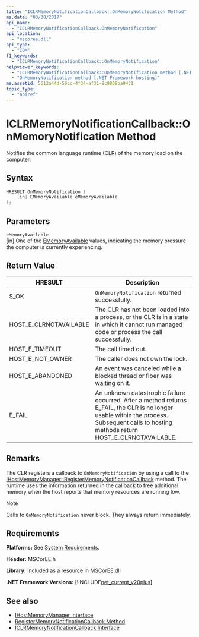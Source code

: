 ```yaml
---
title: "ICLRMemoryNotificationCallback::OnMemoryNotification Method"
ms.date: "03/30/2017"
api_name: 
  - "ICLRMemoryNotificationCallback.OnMemoryNotification"
api_location: 
  - "mscoree.dll"
api_type: 
  - "COM"
f1_keywords: 
  - "ICLRMemoryNotificationCallback::OnMemoryNotification"
helpviewer_keywords: 
  - "ICLRMemoryNotificationCallback::OnMemoryNotification method [.NET Framework hosting]"
  - "OnMemoryNotification method [.NET Framework hosting]"
ms.assetid: 5612a44d-56cc-4f34-af31-8c9809ba9431
topic_type: 
  - "apiref"
---
```

# ICLRMemoryNotificationCallback::OnMemoryNotification Method
Notifies the common language runtime (CLR) of the memory load on the computer.  
  
## Syntax  
  
```cpp  
HRESULT OnMemoryNotification (  
    [in] EMemoryAvailable eMemoryAvailable  
);  
```  
  
## Parameters  
 `eMemoryAvailable`  
 [in] One of the [EMemoryAvailable](../../../../docs/framework/unmanaged-api/hosting/ememoryavailable-enumeration.md) values, indicating the memory pressure the computer is currently experiencing.  
  
## Return Value  
  
|HRESULT|Description|  
|-------------|-----------------|  
|S_OK|`OnMemoryNotification` returned successfully.|  
|HOST_E_CLRNOTAVAILABLE|The CLR has not been loaded into a process, or the CLR is in a state in which it cannot run managed code or process the call successfully.|  
|HOST_E_TIMEOUT|The call timed out.|  
|HOST_E_NOT_OWNER|The caller does not own the lock.|  
|HOST_E_ABANDONED|An event was canceled while a blocked thread or fiber was waiting on it.|  
|E_FAIL|An unknown catastrophic failure occurred. After a method returns E_FAIL, the CLR is no longer usable within the process. Subsequent calls to hosting methods return HOST_E_CLRNOTAVAILABLE.|  
  
## Remarks  
 The CLR registers a callback to `OnMemoryNotification` by using a call to the [IHostMemoryManager::RegisterMemoryNotificationCallback](../../../../docs/framework/unmanaged-api/hosting/ihostmemorymanager-registermemorynotificationcallback-method.md) method. The runtime uses the information returned in the callback to free additional memory when the host reports that memory resources are running low.  
  
> [!NOTE]
> Calls to `OnMemoryNotification` never block. They always return immediately.  
  
## Requirements  
 **Platforms:** See [System Requirements](../../../../docs/framework/get-started/system-requirements.md).  
  
 **Header:** MSCorEE.h  
  
 **Library:** Included as a resource in MSCorEE.dll  
  
 **.NET Framework Versions:** [!INCLUDE[net_current_v20plus](../../../../includes/net-current-v20plus-md.md)]  
  
## See also

- [IHostMemoryManager Interface](../../../../docs/framework/unmanaged-api/hosting/ihostmemorymanager-interface.md)
- [RegisterMemoryNotificationCallback Method](../../../../docs/framework/unmanaged-api/hosting/ihostmemorymanager-registermemorynotificationcallback-method.md)
- [ICLRMemoryNotificationCallback Interface](../../../../docs/framework/unmanaged-api/hosting/iclrmemorynotificationcallback-interface.md)

